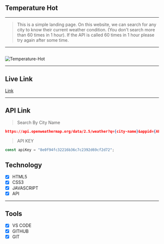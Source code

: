 ## Temperature Hot

---

> This is a simple landing page. On this website, we can search for any city to know their current weather condition. (You don't search more than 60 times in 1 hour). If the API is called 60 times in 1 hour please try again after some time.

---

##

<img src="https://i.ibb.co/n0FmSzD/Temperature-Hot.png" alt="Temperature-Hot" border="0">

---

## Live Link

[Link](https://temperature-hot.vercel.app/)

---

## API Link

> Search By City Name

```json
https://api.openweathermap.org/data/2.5/weather?q={city-name}&appid={API-key}
```

> API KEY

```javascript
const apiKey = "8e0f94fc32216b36c7c2392d69cf2d72";
```

## Technology

- [x] HTML5
- [x] CSS3
- [x] JAVASCRIPT
- [x] API

---

## Tools

- [x] VS CODE
- [x] GITHUB
- [x] GIT
